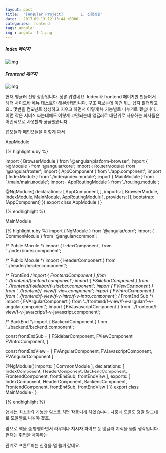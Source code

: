 ```yaml
---
layout: post
title:  "[Angular Project]        1. 진행상황"
date:   2017-09-13 12:13:44 +0900
categories: frontend
tags: angular
img : angular-1-1.png
---
```


##### Index 페이지

![img]({{baseurl}}/assets/res/frontend/angular-1-1.png)

##### Frontend 페이지

![img]({{baseurl}}/assets/res/frontend/angular-1-2.png)


현재 앵귤러 진행 상황입니다.  정말 뭐없네요. Index 와 frontend 페이지만 만들어서 헤더 사이드바 메뉴 테스트만 해본상태입니다.
구조 짜보는데 이건 뭐... 쉽지 않더라고요.. 몇번을 컴포넌트 생성하고 지우고 하면서
이렇게 뷰 기능별로 나누기로 했습니다..
이런 작은 서비스 짜는데에도 이렇게 고민되는대 앵귤러로 대단위로 사용하는 회사들은 어떤식으로 사용할까 궁금했습니다..

앱모듈과 메인모듈을 이렇게 짜서


AppModule

{% highlight ruby %}

import { BrowserModule } from '@angular/platform-browser';
import { NgModule } from '@angular/core';
import { RouterModule} from '@angular/router'; 
import { AppComponent } from './app.component';
import { IndexModule } from './index/index.module';
import { MainModule } from './main/main.module';
import { AppRoutingModule } from './routing.module';

@NgModule({
  declarations: [
    AppComponent,
  ],
  imports: [
    BrowserModule,
    IndexModule, 
    MainModule,
    AppRoutingModule 
  ],
  providers: [],
  bootstrap: [AppComponent]
})
export class AppModule { }

{% endhighlight %}

MainModule

{% highlight ruby %}
import { NgModule } from '@angular/core';
import { CommonModule } from '@angular/common';

/* Public Module */
import { IndexComponent } from '../index/index.component';

/* Public Module */
import { HeaderComponent } from '../header/header.component';

/* FrontEnd */
import { FrontendComponent } from '../frontend/frontend.component';
import { FSidebarComponent } from '../frontend/f-sidebar/f-sidebar.component';
import { FViewComponent } from '../frontend/f-view/f-view.component';
import { FVIntroComponent } from '../frontend/f-view/f-v-intro/f-v-intro.component';
  /* FrontEnd Sub */
import { FVAngularComponent } from '../frontend/f-view/f-v-angular/f-v-angular.component';
import { FVJavascriptComponent } from '../frontend/f-view/f-v-javascript/f-v-javascript.component';

/* BackEnd */
import { BackendComponent } from '../backend/backend.component';

const frontEndSub = [
  FSidebarComponent, 
  FViewComponent, 
  FVIntroComponent,
  ]

const frontEndView = [
    FVAngularComponent,
    FVJavascriptComponent,
    FVAngularComponent
  ]
  
@NgModule({
  imports: [
    CommonModule
  ],
  declarations: [
    IndexComponent,
    HeaderComponent,
    BackendComponent,
    FrontendComponent, frontEndSub, frontEndView
  ],
  exports: [
    IndexComponent,
    HeaderComponent,
    BackendComponent,
    FrontendComponent, frontEndSub, frontEndView
  ]
})
export class MainModule { }

{% endhighlight %}

앱에는 최소한의 기능만 임포트 하면 작동되게 하였습니다. 나중에 모듈도 정말 말그대로 모듈별로 나눠야 겠죠.

앞으로 책을 좀 병행하면서 라우터나 지시자 파이프 등 앵귤러 지식을 늘릴 생각입니다. 현재는 취업을 해야하는

관계로 프론트에는 신경을 덜 쓸거 같네요.